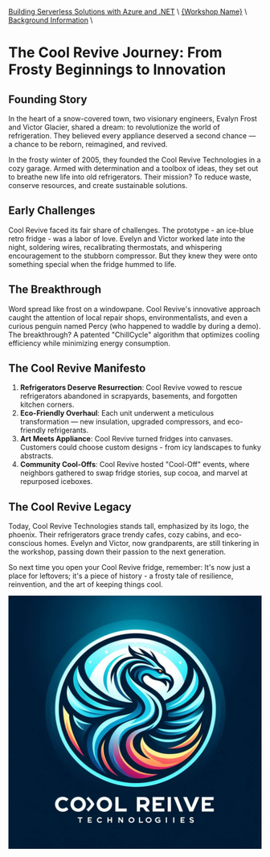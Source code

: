[Building Serverless Solutions with Azure and .NET](https://github.com/TaleLearnCode/BuildingServerlessSolutions) \ [{Workshop Name}](..\README.md) \ [Background Information](README.md) \

# The Cool Revive Journey: From Frosty Beginnings to Innovation

## Founding Story

In the heart of a snow-covered town, two visionary engineers, Evalyn Frost and Victor Glacier, shared a dream: to revolutionize the world of refrigeration. They believed every appliance deserved a second chance — a chance to be reborn, reimagined, and revived.

In the frosty winter of 2005, they founded the Cool Revive Technologies in a cozy garage. Armed with determination and a toolbox of ideas, they set out to breathe new life into old refrigerators. Their mission? To reduce waste, conserve resources, and create sustainable solutions.

## Early Challenges

Cool Revive faced its fair share of challenges. The prototype - an ice-blue retro fridge - was a labor of love. Evelyn and Victor worked late into the night, soldering wires, recalibrating thermostats, and whispering encouragement to the stubborn compressor. But they knew they were onto something special when the fridge hummed to life.

## The Breakthrough

Word spread like frost on a windowpane. Cool Revive's innovative approach caught the attention of local repair shops, environmentalists, and even a curious penguin named Percy (who happened to waddle by during a demo). The breakthrough? A patented "ChillCycle" algorithm that optimizes cooling efficiency while minimizing energy consumption.

## The Cool Revive Manifesto

1. **Refrigerators Deserve Resurrection**: Cool Revive vowed to rescue refrigerators abandoned in scrapyards, basements, and forgotten kitchen corners.
2. **Eco-Friendly Overhaul**: Each unit underwent a meticulous transformation — new insulation, upgraded compressors, and eco-friendly refrigerants.
3. **Art Meets Appliance**: Cool Revive turned fridges into canvases. Customers could choose custom designs - from icy landscapes to funky abstracts.
4. **Community Cool-Offs**: Cool Revive hosted "Cool-Off" events, where neighbors gathered to swap fridge stories, sup cocoa, and marvel at repurposed iceboxes.

## The Cool Revive Legacy

Today, Cool Revive Technologies stands tall, emphasized by its logo, the phoenix. Their refrigerators grace trendy cafes, cozy cabins, and eco-conscious homes. Evelyn and Victor, now grandparents, are still tinkering in the workshop, passing down their passion to the next generation.

So next time you open your Cool Revive fridge, remember: It's now just a place for leftovers; it's a piece of history - a frosty tale of resilience, reinvention, and the art of keeping things cool.

![_8c561ec2-4654-44da-b726-bba86ec8bb94](./assets/_8c561ec2-4654-44da-b726-bba86ec8bb94.jpg)